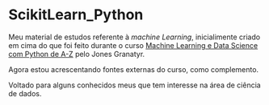 # ScikitLearn_Python

Meu material de estudos referente à *machine Learning*, inicialimente criado em cima do que foi feito durante 
o curso <a href="https://www.udemy.com/course/machine-learning-e-data-science-com-python-y/">Machine Learning e Data Science com Python de A-Z</a> pelo Jones Granatyr.

Agora estou acrescentando fontes externas do curso, como complemento.

Voltado para alguns conhecidos meus que tem interesse na área de ciência de dados.
